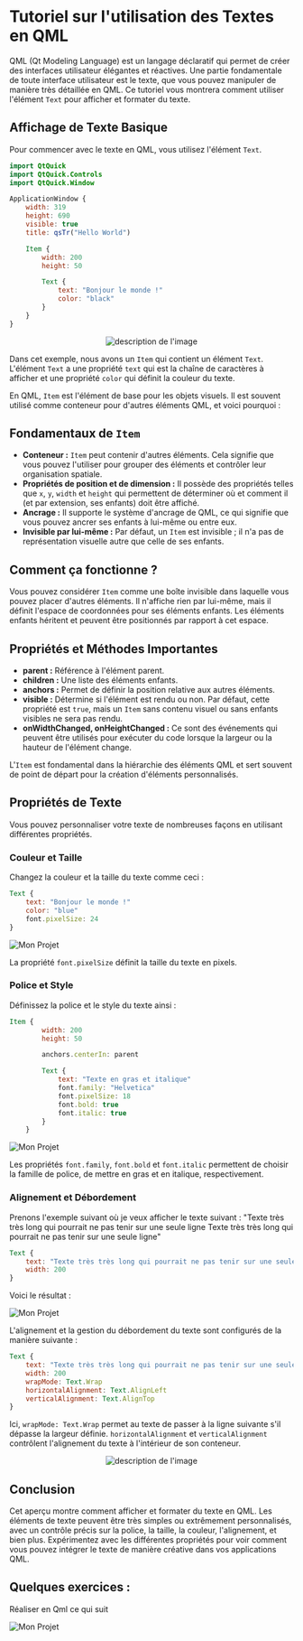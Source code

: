 # Tutoriel sur l'utilisation des Textes en QML

QML (Qt Modeling Language) est un langage déclaratif qui permet de créer des interfaces utilisateur élégantes et réactives. Une partie fondamentale de toute interface utilisateur est le texte, que vous pouvez manipuler de manière très détaillée en QML. Ce tutoriel vous montrera comment utiliser l'élément `Text` pour afficher et formater du texte.

## Affichage de Texte Basique

Pour commencer avec le texte en QML, vous utilisez l'élément `Text`.

```qml
import QtQuick
import QtQuick.Controls
import QtQuick.Window

ApplicationWindow {
    width: 319
    height: 690
    visible: true
    title: qsTr("Hello World")

    Item {
        width: 200
        height: 50

        Text {
            text: "Bonjour le monde !"
            color: "black"
        }
    }
}
```

<p align="center">
  <img src="./img/resultat_1.png" alt="description de l'image">
</p>


Dans cet exemple, nous avons un `Item` qui contient un élément `Text`. L'élément `Text` a une propriété `text` qui est la chaîne de caractères à afficher et une propriété `color` qui définit la couleur du texte.


En QML, `Item` est l'élément de base pour les objets visuels. Il est souvent utilisé comme conteneur pour d'autres éléments QML, et voici pourquoi :

## Fondamentaux de `Item`

- **Conteneur :** `Item` peut contenir d'autres éléments. Cela signifie que vous pouvez l'utiliser pour grouper des éléments et contrôler leur organisation spatiale.
- **Propriétés de position et de dimension :** Il possède des propriétés telles que `x`, `y`, `width` et `height` qui permettent de déterminer où et comment il (et par extension, ses enfants) doit être affiché.
- **Ancrage :** Il supporte le système d'ancrage de QML, ce qui signifie que vous pouvez ancrer ses enfants à lui-même ou entre eux.
- **Invisible par lui-même :** Par défaut, un `Item` est invisible ; il n'a pas de représentation visuelle autre que celle de ses enfants.

## Comment ça fonctionne ?

Vous pouvez considérer `Item` comme une boîte invisible dans laquelle vous pouvez placer d'autres éléments. Il n'affiche rien par lui-même, mais il définit l'espace de coordonnées pour ses éléments enfants. Les éléments enfants héritent et peuvent être positionnés par rapport à cet espace.


## Propriétés et Méthodes Importantes

- **parent :** Référence à l'élément parent.
- **children :** Une liste des éléments enfants.
- **anchors :** Permet de définir la position relative aux autres éléments.
- **visible :** Détermine si l'élément est rendu ou non. Par défaut, cette propriété est `true`, mais un `Item` sans contenu visuel ou sans enfants visibles ne sera pas rendu.
- **onWidthChanged, onHeightChanged :** Ce sont des événements qui peuvent être utilisés pour exécuter du code lorsque la largeur ou la hauteur de l'élément change.

L'`Item` est fondamental dans la hiérarchie des éléments QML et sert souvent de point de départ pour la création d'éléments personnalisés.

## Propriétés de Texte

Vous pouvez personnaliser votre texte de nombreuses façons en utilisant différentes propriétés.

### Couleur et Taille

Changez la couleur et la taille du texte comme ceci :

```qml
Text {
    text: "Bonjour le monde !"
    color: "blue"
    font.pixelSize: 24
}
```
![Mon Projet](./img/text_1.png)


La propriété `font.pixelSize` définit la taille du texte en pixels.

### Police et Style

Définissez la police et le style du texte ainsi :

```qml
Item {
        width: 200
        height: 50

        anchors.centerIn: parent

        Text {
            text: "Texte en gras et italique"
            font.family: "Helvetica"
            font.pixelSize: 18
            font.bold: true
            font.italic: true
        }
    }
```
![Mon Projet](./img/text_2.png)


Les propriétés `font.family`, `font.bold` et `font.italic` permettent de choisir la famille de police, de mettre en gras et en italique, respectivement.

### Alignement et Débordement

Prenons l'exemple suivant où je veux afficher le texte suivant : "Texte très très long qui pourrait ne pas tenir sur une seule ligne Texte très très long qui pourrait ne pas tenir sur une seule ligne"

```qml
Text {
    text: "Texte très très long qui pourrait ne pas tenir sur une seule ligne Texte très très long qui pourrait ne pas tenir sur une seule ligne"
    width: 200
}
```

Voici le résultat : 

![Mon Projet](./img/text_3.png)

L'alignement et la gestion du débordement du texte sont configurés de la manière suivante :

```qml
Text {
    text: "Texte très très long qui pourrait ne pas tenir sur une seule ligne Texte très très long qui pourrait ne pas tenir sur une seule ligne"
    width: 200
    wrapMode: Text.Wrap
    horizontalAlignment: Text.AlignLeft
    verticalAlignment: Text.AlignTop
}
```


Ici, `wrapMode: Text.Wrap` permet au texte de passer à la ligne suivante s'il dépasse la largeur définie. `horizontalAlignment` et `verticalAlignment` contrôlent l'alignement du texte à l'intérieur de son conteneur.

<p align="center">
  <img src="./img/text_4.png" alt="description de l'image">
</p>

## Conclusion

Cet aperçu montre comment afficher et formater du texte en QML. Les éléments de texte peuvent être très simples ou extrêmement personnalisés, avec un contrôle précis sur la police, la taille, la couleur, l'alignement, et bien plus. Expérimentez avec les différentes propriétés pour voir comment vous pouvez intégrer le texte de manière créative dans vos applications QML.


## Quelques exercices :

Réaliser en Qml ce qui suit

![Mon Projet](./img/exo_1.png)